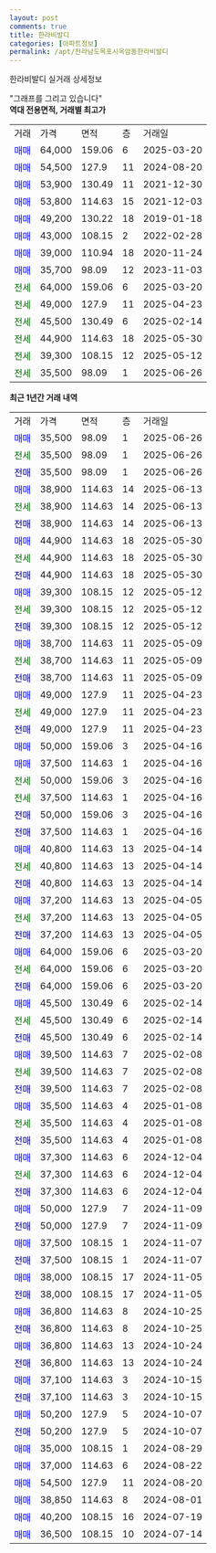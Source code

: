 ```yaml
---
layout: post
comments: true
title: 한라비발디
categories: [아파트정보]
permalink: /apt/전라남도목포시옥암동한라비발디
---
```


한라비발디 실거래 상세정보

<script type="text/javascript">
  google.charts.load('current', {'packages':['line', 'corechart']});
  google.charts.setOnLoadCallback(drawChart);

  function drawChart() {
    var data = new google.visualization.DataTable();
    data.addColumn('date', '거래일');
    data.addColumn('number', "매매");
    data.addColumn('number', "전세");
    data.addColumn('number', "전매");

    data.addRows([[new Date(Date.parse("2025-06-26")), 35500, null, null], [new Date(Date.parse("2025-06-26")), null, 35500, null], [new Date(Date.parse("2025-06-26")), null, null, 35500], [new Date(Date.parse("2025-06-13")), 38900, null, null], [new Date(Date.parse("2025-06-13")), null, 38900, null], [new Date(Date.parse("2025-06-13")), null, null, 38900], [new Date(Date.parse("2025-05-30")), 44900, null, null], [new Date(Date.parse("2025-05-30")), null, 44900, null], [new Date(Date.parse("2025-05-30")), null, null, 44900], [new Date(Date.parse("2025-05-12")), 39300, null, null], [new Date(Date.parse("2025-05-12")), null, 39300, null], [new Date(Date.parse("2025-05-12")), null, null, 39300], [new Date(Date.parse("2025-05-09")), 38700, null, null], [new Date(Date.parse("2025-05-09")), null, 38700, null], [new Date(Date.parse("2025-05-09")), null, null, 38700], [new Date(Date.parse("2025-04-23")), 49000, null, null], [new Date(Date.parse("2025-04-23")), null, 49000, null], [new Date(Date.parse("2025-04-23")), null, null, 49000], [new Date(Date.parse("2025-04-16")), 50000, null, null], [new Date(Date.parse("2025-04-16")), 37500, null, null], [new Date(Date.parse("2025-04-16")), null, 50000, null], [new Date(Date.parse("2025-04-16")), null, 37500, null], [new Date(Date.parse("2025-04-16")), null, null, 50000], [new Date(Date.parse("2025-04-16")), null, null, 37500], [new Date(Date.parse("2025-04-14")), 40800, null, null], [new Date(Date.parse("2025-04-14")), null, 40800, null], [new Date(Date.parse("2025-04-14")), null, null, 40800], [new Date(Date.parse("2025-04-05")), 37200, null, null], [new Date(Date.parse("2025-04-05")), null, 37200, null], [new Date(Date.parse("2025-04-05")), null, null, 37200], [new Date(Date.parse("2025-03-20")), 64000, null, null], [new Date(Date.parse("2025-03-20")), null, 64000, null], [new Date(Date.parse("2025-03-20")), null, null, 64000], [new Date(Date.parse("2025-02-14")), 45500, null, null], [new Date(Date.parse("2025-02-14")), null, 45500, null], [new Date(Date.parse("2025-02-14")), null, null, 45500], [new Date(Date.parse("2025-02-08")), 39500, null, null], [new Date(Date.parse("2025-02-08")), null, 39500, null], [new Date(Date.parse("2025-02-08")), null, null, 39500], [new Date(Date.parse("2025-01-08")), 35500, null, null], [new Date(Date.parse("2025-01-08")), null, 35500, null], [new Date(Date.parse("2025-01-08")), null, null, 35500], [new Date(Date.parse("2024-12-04")), 37300, null, null], [new Date(Date.parse("2024-12-04")), null, 37300, null], [new Date(Date.parse("2024-12-04")), null, null, 37300], [new Date(Date.parse("2024-11-09")), 50000, null, null], [new Date(Date.parse("2024-11-09")), null, null, 50000], [new Date(Date.parse("2024-11-07")), 37500, null, null], [new Date(Date.parse("2024-11-07")), null, null, 37500], [new Date(Date.parse("2024-11-05")), 38000, null, null], [new Date(Date.parse("2024-11-05")), null, null, 38000], [new Date(Date.parse("2024-10-25")), 36800, null, null], [new Date(Date.parse("2024-10-25")), null, null, 36800], [new Date(Date.parse("2024-10-24")), 36800, null, null], [new Date(Date.parse("2024-10-24")), null, null, 36800], [new Date(Date.parse("2024-10-15")), 37100, null, null], [new Date(Date.parse("2024-10-15")), null, null, 37100], [new Date(Date.parse("2024-10-07")), 50200, null, null], [new Date(Date.parse("2024-10-07")), null, null, 50200], [new Date(Date.parse("2024-08-29")), 35000, null, null], [new Date(Date.parse("2024-08-22")), 37000, null, null], [new Date(Date.parse("2024-08-20")), 54500, null, null], [new Date(Date.parse("2024-08-01")), 38850, null, null], [new Date(Date.parse("2024-07-19")), 40200, null, null], [new Date(Date.parse("2024-07-14")), 36500, null, null]]);

    var options = {
      hAxis: {
        format: 'yyyy/MM/dd'
      },    
      lineWidth: 0,
      pointsVisible: true,    
      title: '최근 1년간 유형별 실거래가 분포',
      legend: { position: 'bottom' }
    };

    var formatter = new google.visualization.NumberFormat({pattern:'###,###'} );
    formatter.format(data, 1);
    formatter.format(data, 2);
    
    setTimeout(function() {
        var chart = new google.visualization.LineChart(document.getElementById('columnchart_material'));
        chart.draw(data, (options));
        document.getElementById('loading').style.display = 'none';
    }, 200);
  }
</script>


<div id="loading" style="z-index:20; display: block; margin-left: 0px">"그래프를 그리고 있습니다"</div>
<div id="columnchart_material" style="width: 95%; margin-left: 0px; display: block"></div>
<!-- contents start -->
<b>역대 전용면적, 거래별 최고가</b>
<table class="sortable">
    <tr>
      <td>거래</td>
      <td>가격</td>
      <td>면적</td>
      <td>층</td>
      <td>거래일</td>
    </tr>
        <tr>
          <td><a style="color: blue">매매</a></td>
          <td>64,000</td>
          <td>159.06</td>
          <td>6</td>
          <td>2025-03-20</td>
        </tr>            <tr>
          <td><a style="color: blue">매매</a></td>
          <td>54,500</td>
          <td>127.9</td>
          <td>11</td>
          <td>2024-08-20</td>
        </tr>            <tr>
          <td><a style="color: blue">매매</a></td>
          <td>53,900</td>
          <td>130.49</td>
          <td>11</td>
          <td>2021-12-30</td>
        </tr>            <tr>
          <td><a style="color: blue">매매</a></td>
          <td>53,800</td>
          <td>114.63</td>
          <td>15</td>
          <td>2021-12-03</td>
        </tr>            <tr>
          <td><a style="color: blue">매매</a></td>
          <td>49,200</td>
          <td>130.22</td>
          <td>18</td>
          <td>2019-01-18</td>
        </tr>            <tr>
          <td><a style="color: blue">매매</a></td>
          <td>43,000</td>
          <td>108.15</td>
          <td>2</td>
          <td>2022-02-28</td>
        </tr>            <tr>
          <td><a style="color: blue">매매</a></td>
          <td>39,000</td>
          <td>110.94</td>
          <td>18</td>
          <td>2020-11-24</td>
        </tr>            <tr>
          <td><a style="color: blue">매매</a></td>
          <td>35,700</td>
          <td>98.09</td>
          <td>12</td>
          <td>2023-11-03</td>
        </tr>        
        <tr>
              <td><a style="color: darkgreen">전세</a></td>
              <td>64,000</td>
              <td>159.06</td>
              <td>6</td>
              <td>2025-03-20</td>
            </tr>            <tr>
              <td><a style="color: darkgreen">전세</a></td>
              <td>49,000</td>
              <td>127.9</td>
              <td>11</td>
              <td>2025-04-23</td>
            </tr>            <tr>
              <td><a style="color: darkgreen">전세</a></td>
              <td>45,500</td>
              <td>130.49</td>
              <td>6</td>
              <td>2025-02-14</td>
            </tr>            <tr>
              <td><a style="color: darkgreen">전세</a></td>
              <td>44,900</td>
              <td>114.63</td>
              <td>18</td>
              <td>2025-05-30</td>
            </tr>            <tr>
              <td><a style="color: darkgreen">전세</a></td>
              <td>39,300</td>
              <td>108.15</td>
              <td>12</td>
              <td>2025-05-12</td>
            </tr>            <tr>
              <td><a style="color: darkgreen">전세</a></td>
              <td>35,500</td>
              <td>98.09</td>
              <td>1</td>
              <td>2025-06-26</td>
            </tr>        
    
</table>

<b>최근 1년간 거래 내역</b>

<table class="sortable">
    <tr>
      <td>거래</td>
      <td>가격</td>
      <td>면적</td>
      <td>층</td>
      <td>거래일</td>
    </tr>
    <tr>
      <td><a style="color: blue">매매</a></td>
      <td>35,500</td>
      <td>98.09</td>
      <td>1</td>
      <td>2025-06-26</td>
    </tr>          <tr>
      <td><a style="color: darkgreen">전세</a></td>
      <td>35,500</td>
      <td>98.09</td>
      <td>1</td>
      <td>2025-06-26</td>
    </tr>          <tr>
      <td><a style="color: darkblue">전매</a></td>
      <td>35,500</td>
      <td>98.09</td>
      <td>1</td>
      <td>2025-06-26</td>
    </tr>          <tr>
      <td><a style="color: blue">매매</a></td>
      <td>38,900</td>
      <td>114.63</td>
      <td>14</td>
      <td>2025-06-13</td>
    </tr>          <tr>
      <td><a style="color: darkgreen">전세</a></td>
      <td>38,900</td>
      <td>114.63</td>
      <td>14</td>
      <td>2025-06-13</td>
    </tr>          <tr>
      <td><a style="color: darkblue">전매</a></td>
      <td>38,900</td>
      <td>114.63</td>
      <td>14</td>
      <td>2025-06-13</td>
    </tr>          <tr>
      <td><a style="color: blue">매매</a></td>
      <td>44,900</td>
      <td>114.63</td>
      <td>18</td>
      <td>2025-05-30</td>
    </tr>          <tr>
      <td><a style="color: darkgreen">전세</a></td>
      <td>44,900</td>
      <td>114.63</td>
      <td>18</td>
      <td>2025-05-30</td>
    </tr>          <tr>
      <td><a style="color: darkblue">전매</a></td>
      <td>44,900</td>
      <td>114.63</td>
      <td>18</td>
      <td>2025-05-30</td>
    </tr>          <tr>
      <td><a style="color: blue">매매</a></td>
      <td>39,300</td>
      <td>108.15</td>
      <td>12</td>
      <td>2025-05-12</td>
    </tr>          <tr>
      <td><a style="color: darkgreen">전세</a></td>
      <td>39,300</td>
      <td>108.15</td>
      <td>12</td>
      <td>2025-05-12</td>
    </tr>          <tr>
      <td><a style="color: darkblue">전매</a></td>
      <td>39,300</td>
      <td>108.15</td>
      <td>12</td>
      <td>2025-05-12</td>
    </tr>          <tr>
      <td><a style="color: blue">매매</a></td>
      <td>38,700</td>
      <td>114.63</td>
      <td>11</td>
      <td>2025-05-09</td>
    </tr>          <tr>
      <td><a style="color: darkgreen">전세</a></td>
      <td>38,700</td>
      <td>114.63</td>
      <td>11</td>
      <td>2025-05-09</td>
    </tr>          <tr>
      <td><a style="color: darkblue">전매</a></td>
      <td>38,700</td>
      <td>114.63</td>
      <td>11</td>
      <td>2025-05-09</td>
    </tr>          <tr>
      <td><a style="color: blue">매매</a></td>
      <td>49,000</td>
      <td>127.9</td>
      <td>11</td>
      <td>2025-04-23</td>
    </tr>          <tr>
      <td><a style="color: darkgreen">전세</a></td>
      <td>49,000</td>
      <td>127.9</td>
      <td>11</td>
      <td>2025-04-23</td>
    </tr>          <tr>
      <td><a style="color: darkblue">전매</a></td>
      <td>49,000</td>
      <td>127.9</td>
      <td>11</td>
      <td>2025-04-23</td>
    </tr>          <tr>
      <td><a style="color: blue">매매</a></td>
      <td>50,000</td>
      <td>159.06</td>
      <td>3</td>
      <td>2025-04-16</td>
    </tr>          <tr>
      <td><a style="color: blue">매매</a></td>
      <td>37,500</td>
      <td>114.63</td>
      <td>1</td>
      <td>2025-04-16</td>
    </tr>          <tr>
      <td><a style="color: darkgreen">전세</a></td>
      <td>50,000</td>
      <td>159.06</td>
      <td>3</td>
      <td>2025-04-16</td>
    </tr>          <tr>
      <td><a style="color: darkgreen">전세</a></td>
      <td>37,500</td>
      <td>114.63</td>
      <td>1</td>
      <td>2025-04-16</td>
    </tr>          <tr>
      <td><a style="color: darkblue">전매</a></td>
      <td>50,000</td>
      <td>159.06</td>
      <td>3</td>
      <td>2025-04-16</td>
    </tr>          <tr>
      <td><a style="color: darkblue">전매</a></td>
      <td>37,500</td>
      <td>114.63</td>
      <td>1</td>
      <td>2025-04-16</td>
    </tr>          <tr>
      <td><a style="color: blue">매매</a></td>
      <td>40,800</td>
      <td>114.63</td>
      <td>13</td>
      <td>2025-04-14</td>
    </tr>          <tr>
      <td><a style="color: darkgreen">전세</a></td>
      <td>40,800</td>
      <td>114.63</td>
      <td>13</td>
      <td>2025-04-14</td>
    </tr>          <tr>
      <td><a style="color: darkblue">전매</a></td>
      <td>40,800</td>
      <td>114.63</td>
      <td>13</td>
      <td>2025-04-14</td>
    </tr>          <tr>
      <td><a style="color: blue">매매</a></td>
      <td>37,200</td>
      <td>114.63</td>
      <td>13</td>
      <td>2025-04-05</td>
    </tr>          <tr>
      <td><a style="color: darkgreen">전세</a></td>
      <td>37,200</td>
      <td>114.63</td>
      <td>13</td>
      <td>2025-04-05</td>
    </tr>          <tr>
      <td><a style="color: darkblue">전매</a></td>
      <td>37,200</td>
      <td>114.63</td>
      <td>13</td>
      <td>2025-04-05</td>
    </tr>          <tr>
      <td><a style="color: blue">매매</a></td>
      <td>64,000</td>
      <td>159.06</td>
      <td>6</td>
      <td>2025-03-20</td>
    </tr>          <tr>
      <td><a style="color: darkgreen">전세</a></td>
      <td>64,000</td>
      <td>159.06</td>
      <td>6</td>
      <td>2025-03-20</td>
    </tr>          <tr>
      <td><a style="color: darkblue">전매</a></td>
      <td>64,000</td>
      <td>159.06</td>
      <td>6</td>
      <td>2025-03-20</td>
    </tr>          <tr>
      <td><a style="color: blue">매매</a></td>
      <td>45,500</td>
      <td>130.49</td>
      <td>6</td>
      <td>2025-02-14</td>
    </tr>          <tr>
      <td><a style="color: darkgreen">전세</a></td>
      <td>45,500</td>
      <td>130.49</td>
      <td>6</td>
      <td>2025-02-14</td>
    </tr>          <tr>
      <td><a style="color: darkblue">전매</a></td>
      <td>45,500</td>
      <td>130.49</td>
      <td>6</td>
      <td>2025-02-14</td>
    </tr>          <tr>
      <td><a style="color: blue">매매</a></td>
      <td>39,500</td>
      <td>114.63</td>
      <td>7</td>
      <td>2025-02-08</td>
    </tr>          <tr>
      <td><a style="color: darkgreen">전세</a></td>
      <td>39,500</td>
      <td>114.63</td>
      <td>7</td>
      <td>2025-02-08</td>
    </tr>          <tr>
      <td><a style="color: darkblue">전매</a></td>
      <td>39,500</td>
      <td>114.63</td>
      <td>7</td>
      <td>2025-02-08</td>
    </tr>          <tr>
      <td><a style="color: blue">매매</a></td>
      <td>35,500</td>
      <td>114.63</td>
      <td>4</td>
      <td>2025-01-08</td>
    </tr>          <tr>
      <td><a style="color: darkgreen">전세</a></td>
      <td>35,500</td>
      <td>114.63</td>
      <td>4</td>
      <td>2025-01-08</td>
    </tr>          <tr>
      <td><a style="color: darkblue">전매</a></td>
      <td>35,500</td>
      <td>114.63</td>
      <td>4</td>
      <td>2025-01-08</td>
    </tr>          <tr>
      <td><a style="color: blue">매매</a></td>
      <td>37,300</td>
      <td>114.63</td>
      <td>6</td>
      <td>2024-12-04</td>
    </tr>          <tr>
      <td><a style="color: darkgreen">전세</a></td>
      <td>37,300</td>
      <td>114.63</td>
      <td>6</td>
      <td>2024-12-04</td>
    </tr>          <tr>
      <td><a style="color: darkblue">전매</a></td>
      <td>37,300</td>
      <td>114.63</td>
      <td>6</td>
      <td>2024-12-04</td>
    </tr>          <tr>
      <td><a style="color: blue">매매</a></td>
      <td>50,000</td>
      <td>127.9</td>
      <td>7</td>
      <td>2024-11-09</td>
    </tr>          <tr>
      <td><a style="color: darkblue">전매</a></td>
      <td>50,000</td>
      <td>127.9</td>
      <td>7</td>
      <td>2024-11-09</td>
    </tr>          <tr>
      <td><a style="color: blue">매매</a></td>
      <td>37,500</td>
      <td>108.15</td>
      <td>1</td>
      <td>2024-11-07</td>
    </tr>          <tr>
      <td><a style="color: darkblue">전매</a></td>
      <td>37,500</td>
      <td>108.15</td>
      <td>1</td>
      <td>2024-11-07</td>
    </tr>          <tr>
      <td><a style="color: blue">매매</a></td>
      <td>38,000</td>
      <td>108.15</td>
      <td>17</td>
      <td>2024-11-05</td>
    </tr>          <tr>
      <td><a style="color: darkblue">전매</a></td>
      <td>38,000</td>
      <td>108.15</td>
      <td>17</td>
      <td>2024-11-05</td>
    </tr>          <tr>
      <td><a style="color: blue">매매</a></td>
      <td>36,800</td>
      <td>114.63</td>
      <td>8</td>
      <td>2024-10-25</td>
    </tr>          <tr>
      <td><a style="color: darkblue">전매</a></td>
      <td>36,800</td>
      <td>114.63</td>
      <td>8</td>
      <td>2024-10-25</td>
    </tr>          <tr>
      <td><a style="color: blue">매매</a></td>
      <td>36,800</td>
      <td>114.63</td>
      <td>13</td>
      <td>2024-10-24</td>
    </tr>          <tr>
      <td><a style="color: darkblue">전매</a></td>
      <td>36,800</td>
      <td>114.63</td>
      <td>13</td>
      <td>2024-10-24</td>
    </tr>          <tr>
      <td><a style="color: blue">매매</a></td>
      <td>37,100</td>
      <td>114.63</td>
      <td>3</td>
      <td>2024-10-15</td>
    </tr>          <tr>
      <td><a style="color: darkblue">전매</a></td>
      <td>37,100</td>
      <td>114.63</td>
      <td>3</td>
      <td>2024-10-15</td>
    </tr>          <tr>
      <td><a style="color: blue">매매</a></td>
      <td>50,200</td>
      <td>127.9</td>
      <td>5</td>
      <td>2024-10-07</td>
    </tr>          <tr>
      <td><a style="color: darkblue">전매</a></td>
      <td>50,200</td>
      <td>127.9</td>
      <td>5</td>
      <td>2024-10-07</td>
    </tr>          <tr>
      <td><a style="color: blue">매매</a></td>
      <td>35,000</td>
      <td>108.15</td>
      <td>1</td>
      <td>2024-08-29</td>
    </tr>          <tr>
      <td><a style="color: blue">매매</a></td>
      <td>37,000</td>
      <td>114.63</td>
      <td>6</td>
      <td>2024-08-22</td>
    </tr>          <tr>
      <td><a style="color: blue">매매</a></td>
      <td>54,500</td>
      <td>127.9</td>
      <td>11</td>
      <td>2024-08-20</td>
    </tr>          <tr>
      <td><a style="color: blue">매매</a></td>
      <td>38,850</td>
      <td>114.63</td>
      <td>8</td>
      <td>2024-08-01</td>
    </tr>          <tr>
      <td><a style="color: blue">매매</a></td>
      <td>40,200</td>
      <td>108.15</td>
      <td>16</td>
      <td>2024-07-19</td>
    </tr>          <tr>
      <td><a style="color: blue">매매</a></td>
      <td>36,500</td>
      <td>108.15</td>
      <td>10</td>
      <td>2024-07-14</td>
    </tr>      </table>
<!-- contents end -->    

